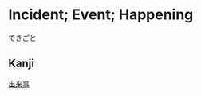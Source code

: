 # Incident; Event; Happening
できごと

## Kanji
[出](../Kanji/kanji-dict/出.md)[来](../Kanji/kanji-dict/来.md)[事](../Kanji/kanji-dict/事.md)